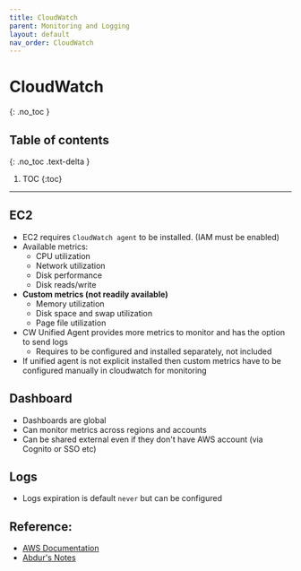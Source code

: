 ```yaml
---
title: CloudWatch
parent: Monitoring and Logging
layout: default
nav_order: CloudWatch
---
```


# CloudWatch
{: .no_toc }

## Table of contents
{: .no_toc .text-delta }

1. TOC
{:toc}

---

## EC2
* EC2 requires `CloudWatch agent` to be installed. (IAM must be enabled)
* Available metrics: 
	* CPU utilization
	* Network utilization
	* Disk performance
	* Disk reads/write
* **Custom metrics (not readily available)**
	* Memory utilization
	* Disk space and swap utilization
	* Page file utilization
* CW Unified Agent provides more metrics to monitor and has the option to send logs 
	* Requires to be configured and installed separately, not included
* If unified agent is not explicit installed then custom metrics have to be configured manually in cloudwatch for monitoring

## Dashboard
* Dashboards are global
* Can monitor metrics across regions and accounts
* Can be shared external even if they don't have AWS account (via Cognito or SSO etc)

## Logs
* Logs expiration is default `never` but can be configured

## Reference:
* [AWS Documentation](https://docs.aws.amazon.com/cloudwatch/)
* [Abdur's Notes](https://notes.arkalim.org/notes/aws%20solutions%20architect%20associate/cloudwatch/)